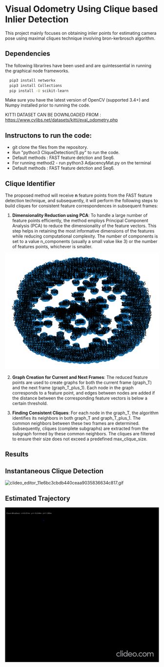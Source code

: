 
# Visual Odometry Using Clique based Inlier Detection

This project mainly focuses on obtaining inlier points for estimating camera pose using maximal cliques technique involving bron-kerbrosch algorithm.

## Dependencies

The following librarires have been used and are quintessential in running the graphical node frameworks.
```bash
  pip3 install networkx
  pip3 install Collections
  pip install -U scikit-learn
```
Make sure you have the latest version of OpenCV (supported 3.4+) and Numpy installed prior to running the code.

KITTI DATASET CAN BE DOWNLOADED FROM : https://www.cvlibs.net/datasets/kitti/eval_odometry.php

## Instructons to run the code: 
- git clone the files from the repository.
- Run "python3 CliqueDetection(1).py" to run the code.
- Default methods : FAST feature detction and Seq6.
- For running method2 - run python3 AdjacencyMat.py on the terminal
- Default methods : FAST feature detction and Seq6.

## Clique Identifier 
The proposed method will receive **n** feature points from the FAST feature detection technique, and subsequently, it will perform the following steps to build cliques for consistent feature correspondences in subsequent frames:

1. **Dimensionality Reduction using PCA**: To handle a large number of feature points efficiently, the method employs Principal Component Analysis (PCA) to reduce the dimensionality of the feature vectors. This step helps in retaining the most informative dimensions of the features while reducing computational complexity. The number of components is set to a value n_components (usually a small value like 3) or the number of features points, whichever is smaller.

![sample graph](https://github.com/Achuthankrishna/Visual_Odom_Clique/blob/main/Results/sample%20graph.png)

2. **Graph Creation for Current and Next Frames**: The reduced feature points are used to create graphs for both the current frame (graph_T) and the next frame (graph_T_plus_1). Each node in the graph corresponds to a feature point, and edges between nodes are added if the distance between the corresponding feature vectors is below a certain threshold.

3. **Finding Consistent Cliques**: For each node in the graph_T, the algorithm identifies its neighbors in both graph_T and graph_T_plus_1. The common neighbors between these two frames are determined. Subsequently, cliques (complete subgraphs) are extracted from the subgraph formed by these common neighbors. The cliques are filtered to ensure their size does not exceed a predefined max_clique_size.

## Results
## Instantaneous Clique Detection

![clideo_editor_11e6bc3cbdb440ceaa9035836634c817.gif](https://github.com/Achuthankrishna/Visual_Odom_Clique/blob/main/Results/clideo_editor_11e6bc3cbdb440ceaa9035836634c817.gif)



## Estimated Trajectory



![ezgif-3-41123691e8.gif](https://github.com/Achuthankrishna/Visual_Odom_Clique/blob/main/Results/ezgif-3-41123691e8.gif)
